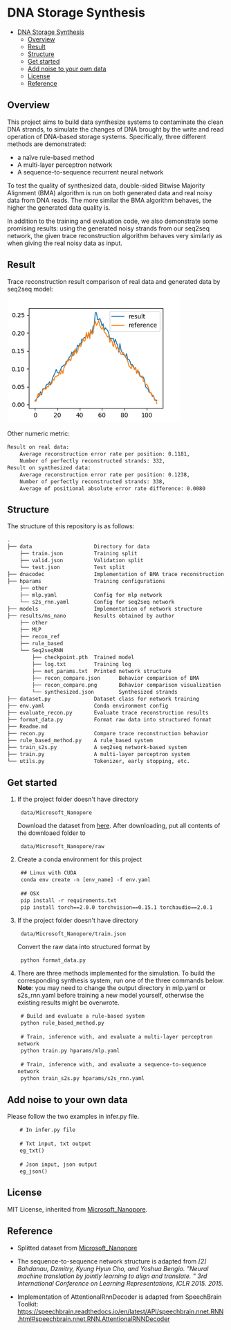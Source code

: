 # DNA Storage Synthesis

- [DNA Storage Synthesis](#dna-storage-synthesis)
    - [Overview](#overview)
    - [Result](#result)
    - [Structure](#structure)
    - [Get started](#get-started)
    - [Add noise to your own data](#add-noise-to-your-own-data)
    - [License](#license)
    - [Reference](#reference)


## Overview
This project aims to build data synthesize systems to contaminate the clean DNA strands, to simulate the changes of DNA brought by the write and read operation of DNA-based storage systems. Specifically, three different methods are demonstrated:
- a naïve rule-based method 
- A multi-layer perceptron network
- A sequence-to-sequence recurrent neural network

To test the quality of synthesized data, double-sided Bitwise Majority Alignment (BMA) algorithm is run on both generated data and real noisy data from DNA reads. The more similar the BMA algorithm behaves, the higher the generated data quality is.

In addition to the training and evaluation code, we also demonstrate some promising results: using the generated noisy strands from our seq2seq network, the given trace reconstruction algorithm behaves very similarly as when giving the real noisy data as input.

## Result
Trace reconstruction result comparison of real data and generated data by seq2seq model:
![Alt text](results/ms_nano/Seq2seqRNN/recon_compare.png?raw=true "Title")

Other numeric metric:

    Result on real data:
        Average reconstruction error rate per position: 0.1181,
        Number of perfectly reconstructed strands: 332,
    Result on synthesized data:
        Average reconstruction error rate per position: 0.1238,
        Number of perfectly reconstructed strands: 338,
        Average of positional absolute error rate difference: 0.0080

## Structure

The structure of this repository is as follows:

    .
    ├── data                    Directory for data
        ├── train.json          Training split
        ├── valid.json          Validation split
        └── test.json           Test split
    ├── dnacodec                Implementation of BMA trace reconstruction
    ├── hparams                 Training configurations
        ├── other               
        ├── mlp.yaml            Config for mlp network
        └── s2s_rnn.yaml        Config for seq2seq network
    ├── models                  Implementation of network structure
    ├── results/ms_nano         Results obtained by author
        ├── other
        ├── MLP
        ├── recon_ref
        ├── rule_based
        └── Seq2seqRNN
            ├── checkpoint.pth  Trained model           
            ├── log.txt         Training log
            ├── net_params.txt  Printed network structure
            ├── recon_compare.json      Behavior comparison of BMA
            ├── recon_compare.png       Behavior comparison visualization
            └── synthesized.json        Synthesized strands
    ├── dataset.py              Dataset class for network training
    ├── env.yaml                Conda environment config
    ├── evaluate_recon.py       Evaluate trace reconstruction results
    ├── format_data.py          Format raw data into structured format
    ├── Readme.md               
    ├── recon.py                Compare trace reconstruction behavior
    ├── rule_based_method.py    A rule_based system
    ├── train_s2s.py            A seq2seq network-based system
    ├── train.py                A multi-layer perceptron system
    └── utils.py                Tokenizer, early stopping, etc.

## Get started
1. If the project folder doesn't have directory 
        
        data/Microsoft_Nanopore
   Download the dataset from <a href='https://github.com/microsoft/clustered-nanopore-reads-dataset'>here</a>. After downloading, put all contents of the downloaed folder to 
        
        data/Microsoft_Nanopore/raw


2. Create a conda environment for this project

        ## Linux with CUDA
        conda env create -n [env_name] -f env.yaml

        ## OSX
        pip install -r requirements.txt
        pip install torch==2.0.0 torchvision==0.15.1 torchaudio==2.0.1

3. If the project folder doesn't have directory

        data/Microsoft_Nanopore/train.json
    Convert the raw data into structured format by 
        
        python format_data.py

5. There are three methods implemented for the simulation. To build the corresponding synthesis system, run one of the three commands below. **Note**: you may need to change the output directory in mlp.yaml or s2s_rnn.yaml before training a new model yourself, otherwise the existing results might be overwrote.
        
        # Build and evaluate a rule-based system
        python rule_based_method.py

        # Train, inference with, and evaluate a multi-layer perceptron network
        python train.py hparams/mlp.yaml

        # Train, inference with, and evaluate a sequence-to-sequence network
        python train_s2s.py hparams/s2s_rnn.yaml

## Add noise to your own data
Please follow the two examples in infer.py file.
        
        # In infer.py file

        # Txt input, txt output
        eg_txt()
        
        # Json input, json output
        eg_json()


## License
MIT License, inherited from <a href='https://github.com/microsoft/clustered-nanopore-reads-dataset'>Microsoft_Nanopore</a>.

## Reference

- Splitted dataset from <a href='https://github.com/microsoft/clustered-nanopore-reads-dataset'>Microsoft_Nanopore</a>

- The sequence-to-sequence network structure is adapted from *[2]	Bahdanau, Dzmitry, Kyung Hyun Cho, and Yoshua Bengio. "<a ref='https://arxiv.org/abs/1409.0473'>Neural machine translation by jointly learning to align and translate. </a>" 3rd International Conference on Learning Representations, ICLR 2015. 2015.*

- Implementation of AttentionalRnnDecoder is adapted from SpeechBrain Toolkit: 
https://speechbrain.readthedocs.io/en/latest/API/speechbrain.nnet.RNN.html#speechbrain.nnet.RNN.AttentionalRNNDecoder
